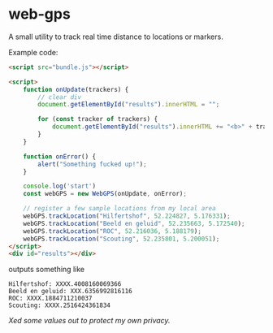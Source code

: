 # web-gps
A small utility to track real time distance to locations or markers.

Example code:
```html
<script src="bundle.js"></script>

<script>
    function onUpdate(trackers) {
        // clear div
        document.getElementById("results").innerHTML = "";

        for (const tracker of trackers) {
            document.getElementById("results").innerHTML += "<b>" + tracker.tracker + "</b>: " + tracker.meters + "<br />";
        }
    }

    function onError() {
        alert("Something fucked up!");
    }

    console.log('start')
    const webGPS = new WebGPS(onUpdate, onError);

    // register a few sample locations from my local area
    webGPS.trackLocation("Hilfertshof", 52.224827, 5.176331);
    webGPS.trackLocation("Beeld en geluid", 52.235663, 5.172540);
    webGPS.trackLocation("ROC", 52.216036, 5.188179);
    webGPS.trackLocation("Scouting", 52.235801, 5.200051);
</script>
<div id="results"></div>
```

outputs something like
```$xslt
Hilfertshof: XXXX.4008160069366
Beeld en geluid: XXX.6356992816116
ROC: XXXX.1884711210037
Scouting: XXXX.2516424361834
```
_Xed some values out to protect my own privacy._